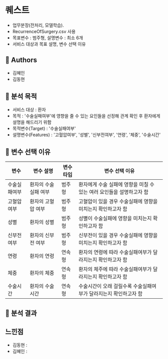 # 퀘스트
- 업무분장(전처리, 모델학습).
- RecurrenceOfSurgery.csv 사용
- 목표변수 : 범주형, 설명변수 : 최소 6개 
- 서비스 대상과 목표 설명, 변수 선택 이유

## 📃 Authors
- 김혜인 
- 김동현 

## 🔬 분석 목적
- 서비스 대상 : 환자
- 목적 : '수술실패여부'에 영향을 줄 수 있는 요인들을 선정해 관계 확인 후 환자에게 설명을 해드리기 위함
- 목적변수(Target) : '수술실패여부'
- 설명변수(Features) : '고혈압여부', '성별', '신부전여부', '연령', '체중', '수술시간'

## 🌟 변수 선택 이유
|변수|변수 설명|변수타입|변수 선택 이유|
|---|---------|--------|----------------|
|수술실패여부|환자의 수술 실패 여부|범주형|환자에게 수술 실패에 영향을 미칠 수 있는 여러 요인들을 설명하고자 함|
|고혈압여부|환자의 고혈압 여부|범주형|고혈압이 있을 경우 수술실패에 영향을 미치는지 확인하고자 함|
|성별|환자의 성별|범주형|성별이 수술실패에 영향을 미치는지 확인하고자 함|
|신부전여부|환자의 신부전 여부|범주형|신부전이 있을 경우 수술실패에 영향을 미치는지 확인하고자 함|
|연령|환자의 연령|연속형|환자의 연령에 따라 수술실패여부가 달라지는지 확인하고자 함 |
|체중|환자의 체중|연속형|환자의 체주에 따라 수술실패여부가 달라지는지 확인하고자 함|
|수술시간|환자의 수술시간|연속형|수술시간이 오래 걸릴수록 수술실패여부가 달라지는지 확인하고자 함|

## 🔎 분석 결과

## 느낀점
- 김동현 :
- 김혜인 :
